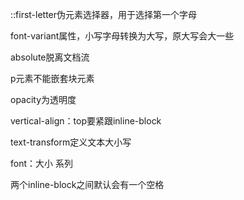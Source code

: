 ::first-letter伪元素选择器，用于选择第一个字母

font-variant属性，小写字母转换为大写，原大写会大一些

absolute脱离文档流

p元素不能嵌套块元素

opacity为透明度

vertical-align：top要紧跟inline-block

text-transform定义文本大小写

font：大小 系列

两个inline-block之间默认会有一个空格


